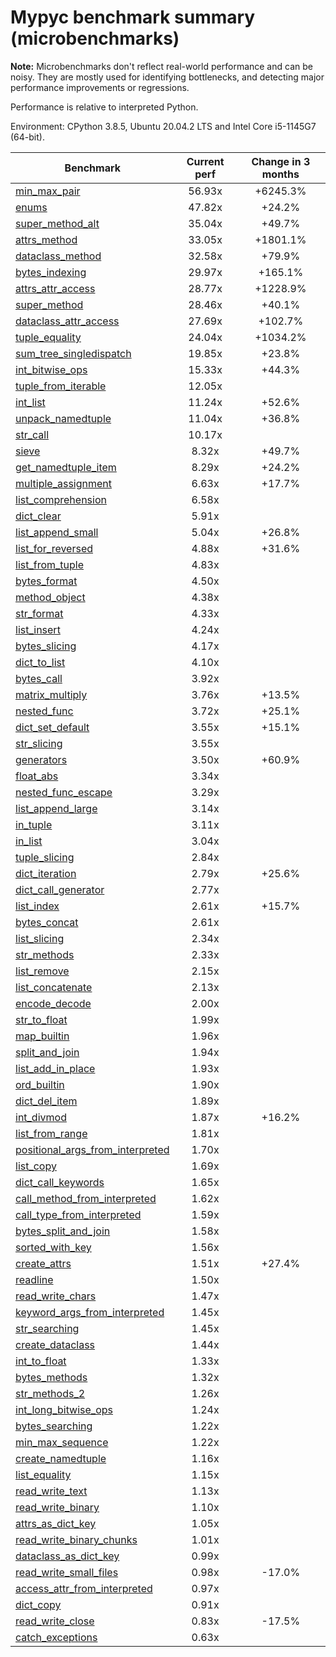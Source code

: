 # Mypyc benchmark summary (microbenchmarks)

**Note:** Microbenchmarks don't reflect real-world performance and can be noisy.
           They are mostly used for identifying bottlenecks, and detecting major performance
           improvements or regressions.

Performance is relative to interpreted Python.

Environment: CPython 3.8.5, Ubuntu 20.04.2 LTS and Intel Core i5-1145G7 (64-bit).

| Benchmark | Current perf | Change in 3 months |
| --- | :---: | :---: |
| [min_max_pair](benchmarks/min_max_pair.md) | 56.93x | +6245.3% |
| [enums](benchmarks/enums.md) | 47.82x | +24.2% |
| [super_method_alt](benchmarks/super_method_alt.md) | 35.04x | +49.7% |
| [attrs_method](benchmarks/attrs_method.md) | 33.05x | +1801.1% |
| [dataclass_method](benchmarks/dataclass_method.md) | 32.58x | +79.9% |
| [bytes_indexing](benchmarks/bytes_indexing.md) | 29.97x | +165.1% |
| [attrs_attr_access](benchmarks/attrs_attr_access.md) | 28.77x | +1228.9% |
| [super_method](benchmarks/super_method.md) | 28.46x | +40.1% |
| [dataclass_attr_access](benchmarks/dataclass_attr_access.md) | 27.69x | +102.7% |
| [tuple_equality](benchmarks/tuple_equality.md) | 24.04x | +1034.2% |
| [sum_tree_singledispatch](benchmarks/sum_tree_singledispatch.md) | 19.85x | +23.8% |
| [int_bitwise_ops](benchmarks/int_bitwise_ops.md) | 15.33x | +44.3% |
| [tuple_from_iterable](benchmarks/tuple_from_iterable.md) | 12.05x |  |
| [int_list](benchmarks/int_list.md) | 11.24x | +52.6% |
| [unpack_namedtuple](benchmarks/unpack_namedtuple.md) | 11.04x | +36.8% |
| [str_call](benchmarks/str_call.md) | 10.17x |  |
| [sieve](benchmarks/sieve.md) | 8.32x | +49.7% |
| [get_namedtuple_item](benchmarks/get_namedtuple_item.md) | 8.29x | +24.2% |
| [multiple_assignment](benchmarks/multiple_assignment.md) | 6.63x | +17.7% |
| [list_comprehension](benchmarks/list_comprehension.md) | 6.58x |  |
| [dict_clear](benchmarks/dict_clear.md) | 5.91x |  |
| [list_append_small](benchmarks/list_append_small.md) | 5.04x | +26.8% |
| [list_for_reversed](benchmarks/list_for_reversed.md) | 4.88x | +31.6% |
| [list_from_tuple](benchmarks/list_from_tuple.md) | 4.83x |  |
| [bytes_format](benchmarks/bytes_format.md) | 4.50x |  |
| [method_object](benchmarks/method_object.md) | 4.38x |  |
| [str_format](benchmarks/str_format.md) | 4.33x |  |
| [list_insert](benchmarks/list_insert.md) | 4.24x |  |
| [bytes_slicing](benchmarks/bytes_slicing.md) | 4.17x |  |
| [dict_to_list](benchmarks/dict_to_list.md) | 4.10x |  |
| [bytes_call](benchmarks/bytes_call.md) | 3.92x |  |
| [matrix_multiply](benchmarks/matrix_multiply.md) | 3.76x | +13.5% |
| [nested_func](benchmarks/nested_func.md) | 3.72x | +25.1% |
| [dict_set_default](benchmarks/dict_set_default.md) | 3.55x | +15.1% |
| [str_slicing](benchmarks/str_slicing.md) | 3.55x |  |
| [generators](benchmarks/generators.md) | 3.50x | +60.9% |
| [float_abs](benchmarks/float_abs.md) | 3.34x |  |
| [nested_func_escape](benchmarks/nested_func_escape.md) | 3.29x |  |
| [list_append_large](benchmarks/list_append_large.md) | 3.14x |  |
| [in_tuple](benchmarks/in_tuple.md) | 3.11x |  |
| [in_list](benchmarks/in_list.md) | 3.04x |  |
| [tuple_slicing](benchmarks/tuple_slicing.md) | 2.84x |  |
| [dict_iteration](benchmarks/dict_iteration.md) | 2.79x | +25.6% |
| [dict_call_generator](benchmarks/dict_call_generator.md) | 2.77x |  |
| [list_index](benchmarks/list_index.md) | 2.61x | +15.7% |
| [bytes_concat](benchmarks/bytes_concat.md) | 2.61x |  |
| [list_slicing](benchmarks/list_slicing.md) | 2.34x |  |
| [str_methods](benchmarks/str_methods.md) | 2.33x |  |
| [list_remove](benchmarks/list_remove.md) | 2.15x |  |
| [list_concatenate](benchmarks/list_concatenate.md) | 2.13x |  |
| [encode_decode](benchmarks/encode_decode.md) | 2.00x |  |
| [str_to_float](benchmarks/str_to_float.md) | 1.99x |  |
| [map_builtin](benchmarks/map_builtin.md) | 1.96x |  |
| [split_and_join](benchmarks/split_and_join.md) | 1.94x |  |
| [list_add_in_place](benchmarks/list_add_in_place.md) | 1.93x |  |
| [ord_builtin](benchmarks/ord_builtin.md) | 1.90x |  |
| [dict_del_item](benchmarks/dict_del_item.md) | 1.89x |  |
| [int_divmod](benchmarks/int_divmod.md) | 1.87x | +16.2% |
| [list_from_range](benchmarks/list_from_range.md) | 1.81x |  |
| [positional_args_from_interpreted](benchmarks/positional_args_from_interpreted.md) | 1.70x |  |
| [list_copy](benchmarks/list_copy.md) | 1.69x |  |
| [dict_call_keywords](benchmarks/dict_call_keywords.md) | 1.65x |  |
| [call_method_from_interpreted](benchmarks/call_method_from_interpreted.md) | 1.62x |  |
| [call_type_from_interpreted](benchmarks/call_type_from_interpreted.md) | 1.59x |  |
| [bytes_split_and_join](benchmarks/bytes_split_and_join.md) | 1.58x |  |
| [sorted_with_key](benchmarks/sorted_with_key.md) | 1.56x |  |
| [create_attrs](benchmarks/create_attrs.md) | 1.51x | +27.4% |
| [readline](benchmarks/readline.md) | 1.50x |  |
| [read_write_chars](benchmarks/read_write_chars.md) | 1.47x |  |
| [keyword_args_from_interpreted](benchmarks/keyword_args_from_interpreted.md) | 1.45x |  |
| [str_searching](benchmarks/str_searching.md) | 1.45x |  |
| [create_dataclass](benchmarks/create_dataclass.md) | 1.44x |  |
| [int_to_float](benchmarks/int_to_float.md) | 1.33x |  |
| [bytes_methods](benchmarks/bytes_methods.md) | 1.32x |  |
| [str_methods_2](benchmarks/str_methods_2.md) | 1.26x |  |
| [int_long_bitwise_ops](benchmarks/int_long_bitwise_ops.md) | 1.24x |  |
| [bytes_searching](benchmarks/bytes_searching.md) | 1.22x |  |
| [min_max_sequence](benchmarks/min_max_sequence.md) | 1.22x |  |
| [create_namedtuple](benchmarks/create_namedtuple.md) | 1.16x |  |
| [list_equality](benchmarks/list_equality.md) | 1.15x |  |
| [read_write_text](benchmarks/read_write_text.md) | 1.13x |  |
| [read_write_binary](benchmarks/read_write_binary.md) | 1.10x |  |
| [attrs_as_dict_key](benchmarks/attrs_as_dict_key.md) | 1.05x |  |
| [read_write_binary_chunks](benchmarks/read_write_binary_chunks.md) | 1.01x |  |
| [dataclass_as_dict_key](benchmarks/dataclass_as_dict_key.md) | 0.99x |  |
| [read_write_small_files](benchmarks/read_write_small_files.md) | 0.98x | -17.0% |
| [access_attr_from_interpreted](benchmarks/access_attr_from_interpreted.md) | 0.97x |  |
| [dict_copy](benchmarks/dict_copy.md) | 0.91x |  |
| [read_write_close](benchmarks/read_write_close.md) | 0.83x | -17.5% |
| [catch_exceptions](benchmarks/catch_exceptions.md) | 0.63x |  |
